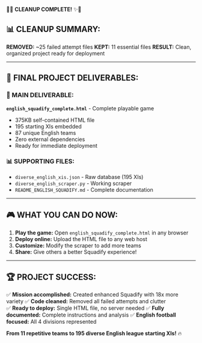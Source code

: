 🧹✨ **CLEANUP COMPLETE!** ✨🧹

## 📊 CLEANUP SUMMARY:

**REMOVED:** ~25 failed attempt files
**KEPT:** 11 essential files
**RESULT:** Clean, organized project ready for deployment

---

## 🎯 FINAL PROJECT DELIVERABLES:

### **🚀 MAIN DELIVERABLE:**
**`english_squadify_complete.html`** - Complete playable game
- 375KB self-contained HTML file
- 195 starting XIs embedded
- 87 unique English teams
- Zero external dependencies
- Ready for immediate deployment

### **📊 SUPPORTING FILES:**
- `diverse_english_xis.json` - Raw database (195 XIs)
- `diverse_english_scraper.py` - Working scraper
- `README_ENGLISH_SQUADIFY.md` - Complete documentation

---

## 🎮 WHAT YOU CAN DO NOW:

1. **Play the game:** Open `english_squadify_complete.html` in any browser
2. **Deploy online:** Upload the HTML file to any web host
3. **Customize:** Modify the scraper to add more teams
4. **Share:** Give others a better Squadify experience!

---

## 🏆 PROJECT SUCCESS:

✅ **Mission accomplished:** Created enhanced Squadify with 18x more variety
✅ **Code cleaned:** Removed all failed attempts and clutter  
✅ **Ready to deploy:** Single HTML file, no server needed
✅ **Fully documented:** Complete instructions and analysis
✅ **English football focused:** All 4 divisions represented

**From 11 repetitive teams to 195 diverse English league starting XIs!** 🔥
